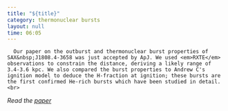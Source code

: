 ```yaml
---
title: "${title}"
category: thermonuclear bursts
layout: null
time: 06:05
---
```

<!-- converted from blosxom format post by dkg 22.1.2022 -->
<!-- created by convert.pl on Mon Jan 30 23:46:05 EST 2012 -->
<!-- converted from ../2006/07/helium-rich-bursts-and-distance-to-sax.html -->
<!-- Post timestamp Tuesday, July 11, 2006 2:05 PM -->
<!-- touch -t 200607111405 -->
<!-- Labels: 2006, papers, pulsars, thermonuclear bursts -->
      Our paper on the outburst and thermonuclear burst properties of SAX&nbsp;J1808.4-3658 was just accepted by ApJ. We used <em>RXTE</em> observations to constrain the distance, deriving a likely range of 3.4-3.6 kpc. We also compared the burst properties to Andrew C's ignition model to deduce the H-fraction at ignition; these bursts are the first confirmed He-rich bursts which have been studied in detail.<br>
<em>Read the <a href="http://arXiv.org/abs/astro-ph/0607213">paper</a></em>
